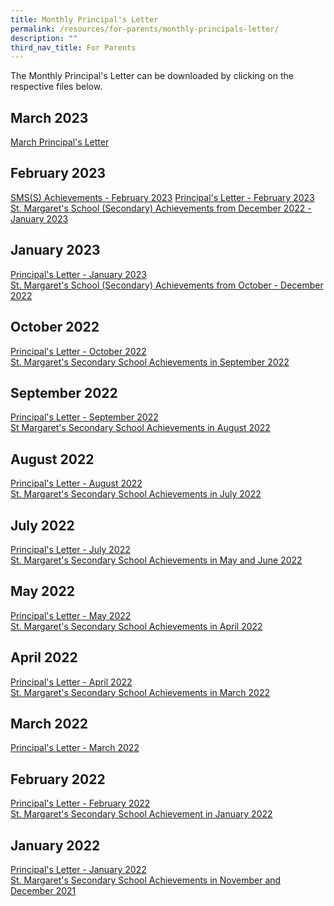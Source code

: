 ```yaml
---
title: Monthly Principal's Letter
permalink: /resources/for-parents/monthly-principals-letter/
description: ""
third_nav_title: For Parents
---
```

The Monthly Principal's Letter can be downloaded by clicking on the respective files below.

March 2023
-------------
[March Principal's Letter]()

February 2023
-------------
[SMS(S) Achievements - February 2023]()
[Principal's Letter - February 2023](https://stmargaretssec-moe-edu-sg-admin.cwp.sg/qql/slot/u168/Principals%20Letter%20Feb%202023.pdf)  
[St. Margaret's School (Secondary) Achievements from December 2022 - January 2023](https://stmargaretssec-moe-edu-sg-admin.cwp.sg/qql/slot/u168/SMSS%20Achievements%20-%20Jan%202023.pdf)  

January 2023
------------

[Principal's Letter - January 2023](https://stmargaretssec-moe-edu-sg-admin.cwp.sg/qql/slot/u168/Announcements/Principals%20Letter%20Jan_2023.pdf)  
[St. Margaret's School (Secondary) Achievements from October - December 2022](https://stmargaretssec-moe-edu-sg-admin.cwp.sg/qql/slot/u168/SMSS%20Achievements%20-%20Oct%20-%20Dec%202022.pdf)  

October 2022
------------

[Principal's Letter - October 2022](https://stmargaretssec-moe-edu-sg-admin.cwp.sg/qql/slot/u168/Resources/Monthly%20Principals%20Letter/2022/Principals%20Letter%20Oct%202022.pdf)  
[St. Margaret's Secondary School Achievements in September 2022](https://stmargaretssec-moe-edu-sg-admin.cwp.sg/qql/slot/u168/Resources/Monthly%20Principals%20Letter/2022/SMSS%20Achievements%20-%20Oct_final.pdf)

September 2022
--------------

[Principal's Letter - September 2022](/files/Principals%20Letter%20Sept%202022_final.pdf) <br>
[St Margaret's Secondary School Achievements in August 2022](/files/SMSS%20Achievements%20Aug%202022.pdf)  

August 2022
-----------

[Principal's Letter - August 2022](/files/Principals%20Letter%20Aug_final.pdf) <br>
[St. Margaret's Secondary School Achievements in July 2022](/files/SMSS%20Achievements%20-%20Aug_final.pdf)  

July 2022
---------

[Principal's Letter - July 2022](/files/Principals%20Letter%20July_final.pdf) <br>
[St. Margaret's Secondary School Achievements in May and June 2022](/files/SMSS%20Achievements%20-%20June.pdf)

May 2022
--------

[Principal's Letter - May 2022](/files/Principals%20Letter_May%202022_final.pdf) <br>
[St. Margaret's Secondary School Achievements in April 2022](/files/SMSS%20Achievements%20-%20May.pdf)  

April 2022
----------

[Principal's Letter - April 2022](/files/Principals%20Letter%20April%202022_final.pdf) <br>
[St. Margaret's Secondary School Achievements in March 2022](/files/SMSS%20Achievements%20-%20Mar.pdf)   

March 2022
----------

[Principal's Letter - March 2022](/files/March%20Principals%20Letter_final.pdf)

February 2022
-------------

[Principal's Letter - February 2022](/files/Principals%20Letter%20-%20Feb.pdf) <br>
[St. Margaret's Secondary School Achievement in January 2022](/files/SMSS%20Achievements%20-%20Feb.pdf)  

January 2022
------------

[Principal's Letter - January 2022](/files/Principals%20Letter%20Jan_2022.pdf) <br>
[St. Margaret's Secondary School Achievements in November and December 2021](/files/SMSS%20Achievements%20-%20Jan.pdf)